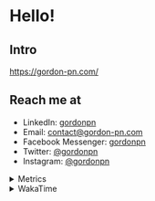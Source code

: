 # Hello!

## Intro

<https://gordon-pn.com/>

## Reach me at

- LinkedIn: [gordonpn](https://www.linkedin.com/in/gordonpn/)
- Email: [contact@gordon-pn.com](mailto:contact@gordon-pn.com)
- Facebook Messenger: [gordonpn](https://www.messenger.com/t/Gordonpn)
- Twitter: [@gordonpn](https://twitter.com/Gordonpn)
- Instagram: [@gordonpn](https://www.instagram.com/gordonpn/)

<details>
  <summary>Metrics</summary>

  <img align="center" src="https://github.com/gordonpn/gordonpn/blob/master/github-metrics.svg" alt="GitHub Metrics">

</details>

<details>
  <summary>WakaTime</summary>

  <!--START_SECTION:waka-->
📊 **This Week I Spent My Time On** 

```text
💬 Programming Languages: 
Other                    21 hrs 13 mins      ████████████████░░░░░░░░░   65.91 % 
TypeScript               2 hrs 51 mins       ██░░░░░░░░░░░░░░░░░░░░░░░   08.88 % 
Brazil Dependency Config 2 hrs 50 mins       ██░░░░░░░░░░░░░░░░░░░░░░░   08.84 % 
JSON                     2 hrs 44 mins       ██░░░░░░░░░░░░░░░░░░░░░░░   08.50 % 
Python                   1 hr 47 mins        █░░░░░░░░░░░░░░░░░░░░░░░░   05.57 % 

🔥 Editors: 
Chrome                   17 hrs 45 mins      ██████████████░░░░░░░░░░░   55.14 % 
iTerm2                   4 hrs 38 mins       ████░░░░░░░░░░░░░░░░░░░░░   14.40 % 
Slack                    3 hrs 31 mins       ███░░░░░░░░░░░░░░░░░░░░░░   10.95 % 
IntelliJ IDEA            2 hrs 43 mins       ██░░░░░░░░░░░░░░░░░░░░░░░   08.44 % 
VS Code                  1 hr 29 mins        █░░░░░░░░░░░░░░░░░░░░░░░░   04.64 % 
```


 Last Updated on 25/04/2025 10:26:24 UTC
<!--END_SECTION:waka-->
</details>
